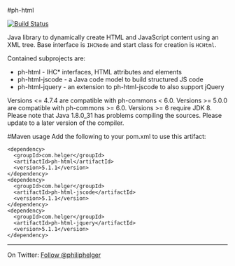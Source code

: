 #ph-html

[![Build Status](https://travis-ci.org/phax/ph-html.svg?branch=master)](https://travis-ci.org/phax/ph-html)
﻿

Java library to dynamically create HTML and JavaScript content using an XML tree. Base interface is `IHCNode` and start class for creation is `HCHtml`.

Contained subprojects are:
  * ph-html - IHC* interfaces, HTML attributes and elements
  * ph-html-jscode - a Java code model to build structured JS code
  * ph-html-jquery - an extension to ph-html-jscode to also support jQuery 

Versions <= 4.7.4 are compatible with ph-commons < 6.0.
Versions >= 5.0.0 are compatible with ph-commons >= 6.0.
Versions >= 6 require JDK 8. Please note that Java 1.8.0_31 has problems compiling the sources. Please update to a later version of the compiler. 

#Maven usage
Add the following to your pom.xml to use this artifact:
```
<dependency>
  <groupId>com.helger</groupId>
  <artifactId>ph-html</artifactId>
  <version>5.1.1</version>
</dependency>
<dependency>
  <groupId>com.helger</groupId>
  <artifactId>ph-html-jscode</artifactId>
  <version>5.1.1</version>
</dependency>
<dependency>
  <groupId>com.helger</groupId>
  <artifactId>ph-html-jquery</artifactId>
  <version>5.1.1</version>
</dependency>
```

---

On Twitter: <a href="https://twitter.com/philiphelger">Follow @philiphelger</a>
